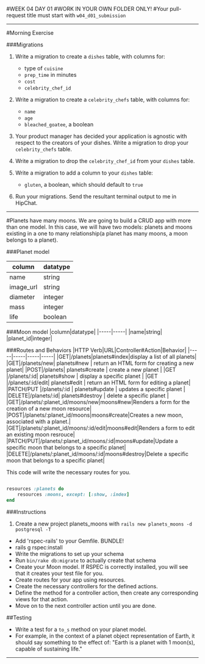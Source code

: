 #WEEK 04 DAY 01
#WORK IN YOUR OWN FOLDER ONLY!
#Your pull-request title must start with `w04_d01_submission`

___

#Morning Exercise

###Migrations

1.  Write a migration to create a `dishes` table, with columns for:
	- type of `cuisine`
	- `prep_time` in minutes
	- `cost`
	- `celebrity_chef_id`

2.  Write a migration to create a `celebrity_chefs` table, with columns for:
	- `name`
	- `age`
	- `bleached_goatee`, a boolean

3.  Your product manager has decided your application is agnostic with respect to the creators of your dishes.  Write a migration to drop your `celebrity_chefs` table.
4.  Write a migration to drop the `celebrity_chef_id` from your `dishes` table.

5. Write a migration to add a column to your `dishes` table:
	- `gluten`, a boolean, which should default to `true`

6. Run your migrations.  Send the resultant terminal output to me in HipChat.


---

#Planets have many moons.
We are going to build a CRUD app with more than one model.  In this case, we will have two models: planets and moons existing in a one to many relationship(a planet has many moons, a moon belongs to a planet). 

###Planet model

| column | datatype | 
|-----|-----|
| name|string|
| image_url| string |
| diameter | integer |
| mass|integer |
| life|boolean|


###Moon model
|column|datatype|
|-----|-----|
|name|string|
|planet_id|integer|


###Routes and Behaviors
|HTTP Verb|URL|Controller#Action|Behavior|
|-----|-----|-----|-----|
|GET|/planets|planets#index|display a list of all planets|
|GET|/planets/new| planets#new | return an HTML form for creating a new planet|
|POST|/planets| planets#create | create a new planet |
|GET |/planets/:id| planets#show | display a specific planet |
|GET |/planets/:id/edit| planets#edit | return an HTML form for editing a planet|
|PATCH/PUT |/planets/:id | planets#update | updates a specific planet |
|DELETE|/planets/:id| planets#destroy | delete a specific planet |
|GET|/planets/:planet_id/moons/new|moons#new|Renders a form for the creation of a new moon resource|
|POST|/planets/:planet_id/moons|moons#create|Creates a new moon, associated with a planet.|
|GET|/planets/:planet_id/moons/:id/edit|moons#edit|Renders a form to edit an existing moon resrouce|
|PATCH/PUT|/planets/:planet_id/moons/:id|moons#update|Update a specific moon that belongs to a specific planet|
|DELETE|/planets/:planet_id/moons/:id|moons#destroy|Delete a specific moon that belongs to a specific planet|

This code will write the necessary routes for you.

```ruby 

resources :planets do 
    resources :moons, except: [:show, :index]
end

```

###Instructions
1. Create a new project planets_moons with `rails new planets_moons -d postgresql -T`
* Add 'rspec-rails' to your Gemfile.  BUNDLE!
* rails g rspec:install 
* Write the migrations to set up your schema
* Run `bin/rake db:migrate` to actually create that schema
* Create your Moon model.  If RSPEC is correctly installed, you will see that it creates your test file for you.
* Create routes for your app using resources. 
* Create the necessary controllers for the defined actions. 
* Define the method for a controller action, then create any corresponding views for that action.
* Move on to the next controller action until you are done.

##Testing
* Write a test for a `to_s` method on your planet model.  
* For example, in the context of a planet object representation of Earth, it should say something to the effect of: "Earth is a planet with 1 moon(s), capable of sustaining life."

___






